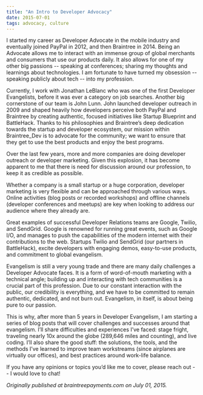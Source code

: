 ```yaml
---
title: "An Intro to Developer Advocacy"
date: 2015-07-01
tags: advocacy, culture
---
```


I started my career as Developer Advocate in the mobile industry and eventually joined PayPal in 2012, and then Braintree in 2014. Being an Advocate allows me to interact with an immense group of global merchants and consumers that use our products daily. It also allows for one of my other big passions -- speaking at conferences; sharing my thoughts and learnings about technologies. I am fortunate to have turned my obsession -- speaking publicly about tech -- into my profession.

Currently, I work with Jonathan LeBlanc who was one of the first Developer Evangelists, before it was ever a category on job searches. Another big cornerstone of our team is John Lunn. John launched developer outreach in 2009 and shaped heavily how developers perceive both PayPal and Braintree by creating authentic, focused initiatives like Startup Blueprint and BattleHack. Thanks to his philosophies and Braintree’s deep dedication towards the startup and developer ecosystem, our mission within Braintree_Dev is to advocate for the community; we want to ensure that they get to use the best products and enjoy the best programs.

Over the last few years, more and more companies are doing developer outreach or developer marketing. Given this explosion, it has become apparent to me that there is need for discussion around our profession, to keep it as credible as possible.

Whether a company is a small startup or a huge corporation, developer marketing is very flexible and can be approached through various ways. Online activities (blog posts or recorded workshops) and offline channels (developer conferences and meetups) are key when looking to address our audience where they already are.

Great examples of successful Developer Relations teams are Google, Twilio, and SendGrid. Google is renowned for running great events, such as Google I/O, and manages to push the capabilities of the modern internet with their contributions to the web. Startups Twilio and SendGrid (our partners in BattleHack), excite developers with engaging demos, easy-to-use products, and commitment to global evangelism.

Evangelism is still a very young trade and there are many daily challenges a Developer Advocate faces. It is a form of word-of-mouth marketing with a technical angle; building up and interacting with tech communities is a crucial part of this profession. Due to our constant interaction with the public, our credibility is everything, and we have to be committed to remain authentic, dedicated, and not burn out. Evangelism, in itself, is about being pure to our passion.

This is why, after more than 5 years in Developer Evangelism, I am starting a series of blog posts that will cover challenges and successes around that evangelism. I’ll share difficulties and experiences I’ve faced: stage fright, traveling nearly 10x around the globe (289,646 miles and counting), and live coding. I’ll also share the good stuff: the solutions, the tools, and the methods I’ve learned to improve team workstreams (since airplanes are virtually our offices), and best practices around work-life balance.

If you have any opinions or topics you’d like me to cover, please reach out -- I would love to chat!

*Originally published at braintreepayments.com on July 01, 2015.* 
